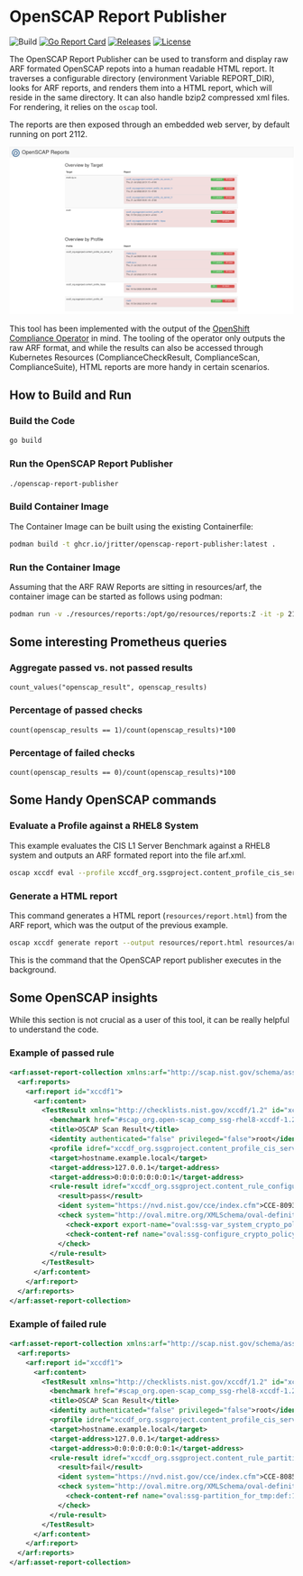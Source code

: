 # OpenSCAP Report Publisher

![Build](https://github.com/jritter/openscap-report-publisher/actions/workflows/main.yml/badge.svg?style=flat-square)
[![Go Report Card](https://goreportcard.com/badge/github.com/jritter/openscap-report-publisher)](https://goreportcard.com/report/github.com/jritter/openscap-report-publisher)
[![Releases](https://img.shields.io/github/v/release/jritter/openscap-report-publisher?label=Release)](https://github.com/jritter/openscap-report-publisher/releases)
[![License](https://img.shields.io/badge/License-MIT-blue.svg)](https://opensource.org/licenses/MIT)

The OpenSCAP Report Publisher can be used to transform and display raw ARF formated OpenSCAP repots into a human readable HTML report. It traverses a configurable directory (environment Variable REPORT_DIR), looks for ARF reports, and renders them into a HTML report, which will reside in the same directory. It can also handle bzip2 compressed xml files. For rendering, it relies on the `oscap` tool.

The reports are then exposed through an embedded web server, by default running on port 2112.

![OpenSCAP Report Publisher Index](doc/img/openscap_report_publisher_index.png "OpenSCAP Report Publisher Index")

This tool has been implemented with the output of the [OpenShift Compliance Operator](https://docs.openshift.com/container-platform/4.11/security/compliance_operator/compliance-operator-understanding.html) in mind. The tooling of the operator only outputs the raw ARF format, and while the results can also be accessed through Kubernetes Resources (ComplianceCheckResult, ComplianceScan, ComplianceSuite), HTML reports are more handy in certain scenarios.

## How to Build and Run

### Build the Code

```bash
go build
```

### Run the OpenSCAP Report Publisher

```bash
./openscap-report-publisher
```

### Build Container Image

The Container Image can be built using the existing Containerfile:

```bash
podman build -t ghcr.io/jritter/openscap-report-publisher:latest .
```

### Run the Container Image

Assuming that the ARF RAW Reports are sitting in resources/arf, the container image can be started as follows using podman:

```bash
podman run -v ./resources/reports:/opt/go/resources/reports:Z -it -p 2112:2112 ghcr.io/jritter/openscap-report-publisher:latest
```

## Some interesting Prometheus queries

### Aggregate passed vs. not passed results

```promql
count_values("openscap_result", openscap_results)
```

### Percentage of passed checks

```promql
count(openscap_results == 1)/count(openscap_results)*100
```

### Percentage of failed checks

```promql
count(openscap_results == 0)/count(openscap_results)*100
```

## Some Handy OpenSCAP commands

### Evaluate a Profile against a RHEL8 System

This example evaluates the CIS L1 Server Benchmark against a RHEL8 system and outputs an ARF formated report into the file arf.xml.

```bash
oscap xccdf eval --profile xccdf_org.ssgproject.content_profile_cis_server_l1 --results-arf resources/arf.xml /usr/share/xml/scap/ssg/content/ssg-rhel8-ds.xml
```

### Generate a HTML report

This command generates a HTML report (`resources/report.html`) from the ARF report, which was the output of the previous example.

```bash
oscap xccdf generate report --output resources/report.html resources/arf.xml
```

This is the command that the OpenSCAP report publisher executes in the background.

## Some OpenSCAP insights

While this section is not crucial as a user of this tool, it can be really helpful to understand the code.

### Example of passed rule

```xml
<arf:asset-report-collection xmlns:arf="http://scap.nist.gov/schema/asset-reporting-format/1.1" xmlns:core="http://scap.nist.gov/schema/reporting-core/1.1" xmlns:ai="http://scap.nist.gov/schema/asset-identification/1.1">
  <arf:reports>
    <arf:report id="xccdf1">
      <arf:content>
        <TestResult xmlns="http://checklists.nist.gov/xccdf/1.2" id="xccdf_org.open-scap_testresult_xccdf_org.ssgproject.content_profile_cis_server_l1" start-time="2022-07-21T20:51:15+01:00" end-time="2022-07-21T20:51:39+01:00" version="0.1.60" test-system="cpe:/a:redhat:openscap:1.3.6">
          <benchmark href="#scap_org.open-scap_comp_ssg-rhel8-xccdf-1.2.xml" id="xccdf_org.ssgproject.content_benchmark_RHEL-8"/>
          <title>OSCAP Scan Result</title>
          <identity authenticated="false" privileged="false">root</identity>
          <profile idref="xccdf_org.ssgproject.content_profile_cis_server_l1"/>
          <target>hostname.example.local</target>
          <target-address>127.0.0.1</target-address>
          <target-address>0:0:0:0:0:0:0:1</target-address>
          <rule-result idref="xccdf_org.ssgproject.content_rule_configure_crypto_policy" role="full" time="2022-07-21T20:51:16+01:00" severity="high" weight="1.000000">
            <result>pass</result>
            <ident system="https://nvd.nist.gov/cce/index.cfm">CCE-80935-0</ident>
            <check system="http://oval.mitre.org/XMLSchema/oval-definitions-5">
              <check-export export-name="oval:ssg-var_system_crypto_policy:var:1" value-id="xccdf_org.ssgproject.content_value_var_system_crypto_policy"/>
              <check-content-ref name="oval:ssg-configure_crypto_policy:def:1" href="#oval0"/>
            </check>
          </rule-result>
        </TestResult>
      </arf:content>
    </arf:report>
  </arf:reports>
</arf:asset-report-collection>
```

### Example of failed rule

```xml
<arf:asset-report-collection xmlns:arf="http://scap.nist.gov/schema/asset-reporting-format/1.1" xmlns:core="http://scap.nist.gov/schema/reporting-core/1.1" xmlns:ai="http://scap.nist.gov/schema/asset-identification/1.1">
  <arf:reports>
    <arf:report id="xccdf1">
      <arf:content>
        <TestResult xmlns="http://checklists.nist.gov/xccdf/1.2" id="xccdf_org.open-scap_testresult_xccdf_org.ssgproject.content_profile_cis_server_l1" start-time="2022-07-21T20:51:15+01:00" end-time="2022-07-21T20:51:39+01:00" version="0.1.60" test-system="cpe:/a:redhat:openscap:1.3.6">
          <benchmark href="#scap_org.open-scap_comp_ssg-rhel8-xccdf-1.2.xml" id="xccdf_org.ssgproject.content_benchmark_RHEL-8"/>
          <title>OSCAP Scan Result</title>
          <identity authenticated="false" privileged="false">root</identity>
          <profile idref="xccdf_org.ssgproject.content_profile_cis_server_l1"/>
          <target>hostname.example.local</target>
          <target-address>127.0.0.1</target-address>
          <target-address>0:0:0:0:0:0:0:1</target-address>
          <rule-result idref="xccdf_org.ssgproject.content_rule_partition_for_tmp" role="full" time="2022-07-21T20:51:16+01:00" severity="low" weight="1.000000">
            <result>fail</result>
            <ident system="https://nvd.nist.gov/cce/index.cfm">CCE-80851-9</ident>
            <check system="http://oval.mitre.org/XMLSchema/oval-definitions-5">
              <check-content-ref name="oval:ssg-partition_for_tmp:def:1" href="#oval0"/>
            </check>
          </rule-result>
        </TestResult>
      </arf:content>
    </arf:report>
  </arf:reports>
</arf:asset-report-collection>
```
